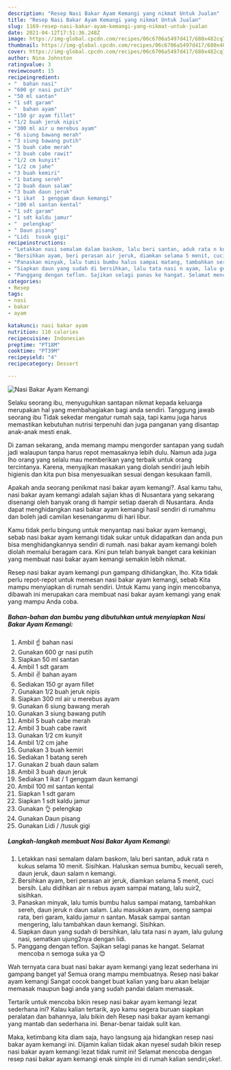 ```yaml
---
description: "Resep Nasi Bakar Ayam Kemangi yang nikmat Untuk Jualan"
title: "Resep Nasi Bakar Ayam Kemangi yang nikmat Untuk Jualan"
slug: 1169-resep-nasi-bakar-ayam-kemangi-yang-nikmat-untuk-jualan
date: 2021-04-12T17:51:36.248Z
image: https://img-global.cpcdn.com/recipes/06c6706a5497d417/680x482cq70/nasi-bakar-ayam-kemangi-foto-resep-utama.jpg
thumbnail: https://img-global.cpcdn.com/recipes/06c6706a5497d417/680x482cq70/nasi-bakar-ayam-kemangi-foto-resep-utama.jpg
cover: https://img-global.cpcdn.com/recipes/06c6706a5497d417/680x482cq70/nasi-bakar-ayam-kemangi-foto-resep-utama.jpg
author: Nina Johnston
ratingvalue: 3
reviewcount: 15
recipeingredient:
- "  bahan nasi"
- "600 gr nasi putih"
- "50 ml santan"
- "1 sdt garam"
- "  bahan ayam"
- "150 gr ayam fillet"
- "1/2 buah jeruk nipis"
- "300 ml air u merebus ayam"
- "6 siung bawang merah"
- "3 siung bawang putih"
- "5 buah cabe merah"
- "3 buah cabe rawit"
- "1/2 cm kunyit"
- "1/2 cm jahe"
- "3 buah kemiri"
- "1 batang sereh"
- "2 buah daun salam"
- "3 buah daun jeruk"
- "1 ikat  1 genggam daun kemangi"
- "100 ml santan kental"
- "1 sdt garam"
- "1 sdt kaldu jamur"
- "  pelengkap"
- " Daun pisang"
- "Lidi  tusuk gigi"
recipeinstructions:
- "Letakkan nasi semalam dalam baskom, lalu beri santan, aduk rata n kukus selama 10 menit. Sisihkan. Haluskan semua bumbu, kecuali sereh, daun jeruk, daun salam n kemangi."
- "Bersihkan ayam, beri perasan air jeruk, diamkan selama 5 menit, cuci bersih. Lalu didihkan air n rebus ayam sampai matang, lalu suir2, sisihkan."
- "Panaskan minyak, lalu tumis bumbu halus sampai matang, tambahkan sereh, daun jeruk n daun salam. Lalu masukkan ayam, oseng sampai rata, beri garam, kaldu jamur n santan. Masak sampai santan mengering, lalu tambahkan daun kemangi. Sisihkan."
- "Siapkan daun yang sudah di bersihkan, lalu tata nasi n ayam, lalu gulung nasi, sematkan ujung2nya dengan lidi."
- "Panggang dengan teflon. Sajikan selagi panas ke hangat. Selamat mencoba n semoga suka ya 😊"
categories:
- Resep
tags:
- nasi
- bakar
- ayam

katakunci: nasi bakar ayam 
nutrition: 110 calories
recipecuisine: Indonesian
preptime: "PT18M"
cooktime: "PT39M"
recipeyield: "4"
recipecategory: Dessert

---
```



![Nasi Bakar Ayam Kemangi](https://img-global.cpcdn.com/recipes/06c6706a5497d417/680x482cq70/nasi-bakar-ayam-kemangi-foto-resep-utama.jpg)

Selaku seorang ibu, menyuguhkan santapan nikmat kepada keluarga merupakan hal yang membahagiakan bagi anda sendiri. Tanggung jawab seorang ibu Tidak sekedar mengatur rumah saja, tapi kamu juga harus memastikan kebutuhan nutrisi terpenuhi dan juga panganan yang disantap anak-anak mesti enak.

Di zaman  sekarang, anda memang mampu mengorder santapan yang sudah jadi walaupun tanpa harus repot memasaknya lebih dulu. Namun ada juga lho orang yang selalu mau memberikan yang terbaik untuk orang tercintanya. Karena, menyajikan masakan yang diolah sendiri jauh lebih higienis dan kita pun bisa menyesuaikan sesuai dengan kesukaan famili. 



Apakah anda seorang penikmat nasi bakar ayam kemangi?. Asal kamu tahu, nasi bakar ayam kemangi adalah sajian khas di Nusantara yang sekarang disenangi oleh banyak orang di hampir setiap daerah di Nusantara. Anda dapat menghidangkan nasi bakar ayam kemangi hasil sendiri di rumahmu dan boleh jadi camilan kesenanganmu di hari libur.

Kamu tidak perlu bingung untuk menyantap nasi bakar ayam kemangi, sebab nasi bakar ayam kemangi tidak sukar untuk didapatkan dan anda pun bisa menghidangkannya sendiri di rumah. nasi bakar ayam kemangi boleh diolah memalui beragam cara. Kini pun telah banyak banget cara kekinian yang membuat nasi bakar ayam kemangi semakin lebih nikmat.

Resep nasi bakar ayam kemangi pun gampang dihidangkan, lho. Kita tidak perlu repot-repot untuk memesan nasi bakar ayam kemangi, sebab Kita mampu menyiapkan di rumah sendiri. Untuk Kamu yang ingin mencobanya, dibawah ini merupakan cara membuat nasi bakar ayam kemangi yang enak yang mampu Anda coba.

<!--inarticleads1-->

##### Bahan-bahan dan bumbu yang dibutuhkan untuk menyiapkan Nasi Bakar Ayam Kemangi:

1. Ambil  ☝️ bahan nasi
1. Gunakan 600 gr nasi putih
1. Siapkan 50 ml santan
1. Ambil 1 sdt garam
1. Ambil  ✌ bahan ayam
1. Sediakan 150 gr ayam fillet
1. Gunakan 1/2 buah jeruk nipis
1. Siapkan 300 ml air u merebus ayam
1. Gunakan 6 siung bawang merah
1. Gunakan 3 siung bawang putih
1. Ambil 5 buah cabe merah
1. Ambil 3 buah cabe rawit
1. Gunakan 1/2 cm kunyit
1. Ambil 1/2 cm jahe
1. Gunakan 3 buah kemiri
1. Sediakan 1 batang sereh
1. Gunakan 2 buah daun salam
1. Ambil 3 buah daun jeruk
1. Sediakan 1 ikat / 1 genggam daun kemangi
1. Ambil 100 ml santan kental
1. Siapkan 1 sdt garam
1. Siapkan 1 sdt kaldu jamur
1. Gunakan  👌 pelengkap
1. Gunakan  Daun pisang
1. Gunakan Lidi / /tusuk gigi




<!--inarticleads2-->

##### Langkah-langkah membuat Nasi Bakar Ayam Kemangi:

1. Letakkan nasi semalam dalam baskom, lalu beri santan, aduk rata n kukus selama 10 menit. Sisihkan. Haluskan semua bumbu, kecuali sereh, daun jeruk, daun salam n kemangi.
1. Bersihkan ayam, beri perasan air jeruk, diamkan selama 5 menit, cuci bersih. Lalu didihkan air n rebus ayam sampai matang, lalu suir2, sisihkan.
1. Panaskan minyak, lalu tumis bumbu halus sampai matang, tambahkan sereh, daun jeruk n daun salam. Lalu masukkan ayam, oseng sampai rata, beri garam, kaldu jamur n santan. Masak sampai santan mengering, lalu tambahkan daun kemangi. Sisihkan.
1. Siapkan daun yang sudah di bersihkan, lalu tata nasi n ayam, lalu gulung nasi, sematkan ujung2nya dengan lidi.
1. Panggang dengan teflon. Sajikan selagi panas ke hangat. Selamat mencoba n semoga suka ya 😊




Wah ternyata cara buat nasi bakar ayam kemangi yang lezat sederhana ini gampang banget ya! Semua orang mampu membuatnya. Resep nasi bakar ayam kemangi Sangat cocok banget buat kalian yang baru akan belajar memasak maupun bagi anda yang sudah pandai dalam memasak.

Tertarik untuk mencoba bikin resep nasi bakar ayam kemangi lezat sederhana ini? Kalau kalian tertarik, ayo kamu segera buruan siapkan peralatan dan bahannya, lalu bikin deh Resep nasi bakar ayam kemangi yang mantab dan sederhana ini. Benar-benar taidak sulit kan. 

Maka, ketimbang kita diam saja, hayo langsung aja hidangkan resep nasi bakar ayam kemangi ini. Dijamin kalian tiidak akan nyesel sudah bikin resep nasi bakar ayam kemangi lezat tidak rumit ini! Selamat mencoba dengan resep nasi bakar ayam kemangi enak simple ini di rumah kalian sendiri,oke!.

